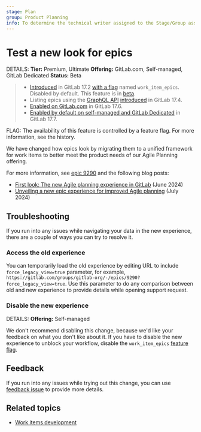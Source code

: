 ```yaml
---
stage: Plan
group: Product Planning
info: To determine the technical writer assigned to the Stage/Group associated with this page, see https://handbook.gitlab.com/handbook/product/ux/technical-writing/#assignments
---
```


# Test a new look for epics

DETAILS:
**Tier:** Premium, Ultimate
**Offering:** GitLab.com, Self-managed, GitLab Dedicated
**Status:** Beta

> - [Introduced](https://gitlab.com/groups/gitlab-org/-/epics/9290) in GitLab 17.2 [with a flag](../../../administration/feature_flags.md) named `work_item_epics`. Disabled by default. This feature is in [beta](../../../policy/development_stages_support.md#beta).
> - Listing epics using the [GraphQL API](../../../api/graphql/reference/index.md) [introduced](https://gitlab.com/groups/gitlab-org/-/epics/12852) in GitLab 17.4.
> - [Enabled on GitLab.com](https://gitlab.com/gitlab-org/gitlab/-/issues/470685) in GitLab 17.6.
> - [Enabled by default on self-managed and GitLab Dedicated](https://gitlab.com/gitlab-org/gitlab/-/issues/468310) in GitLab 17.7.

FLAG:
The availability of this feature is controlled by a feature flag.
For more information, see the history.

<!-- When epics as work items are generally available and `work_item_epics` flag is removed,
incorporate this content into epics/index.md and redirect this page there -->

We have changed how epics look by migrating them to a unified framework for work items to better
meet the product needs of our Agile Planning offering.

For more information, see [epic 9290](https://gitlab.com/groups/gitlab-org/-/epics/9290) and the
following blog posts:

- [First look: The new Agile planning experience in GitLab](https://about.gitlab.com/blog/2024/06/18/first-look-the-new-agile-planning-experience-in-gitlab/) (June 2024)
- [Unveiling a new epic experience for improved Agile planning](https://about.gitlab.com/blog/2024/07/03/unveiling-a-new-epic-experience-for-improved-agile-planning/) (July 2024)

## Troubleshooting

If you run into any issues while navigating your data in the new experience, there are a couple
of ways you can try to resolve it.

### Access the old experience

You can temporarily load the old experience by editing URL to include `force_legacy_view=true` parameter,
for example, `https://gitlab.com/groups/gitlab-org/-/epics/9290?force_legacy_view=true`. Use this parameter to do any comparison
between old and new experience to provide details while opening support request.

### Disable the new experience

DETAILS:
**Offering:** Self-managed

We don't recommend disabling this change, because we'd like your feedback on what you don't like about it.
If you have to disable the new experience to unblock your workflow, disable the `work_item_epics`
[feature flag](../../../administration/feature_flags.md#how-to-enable-and-disable-features-behind-flags).

## Feedback

If you run into any issues while trying out this change, you can use
[feedback issue](https://gitlab.com/gitlab-org/gitlab/-/issues/494462) to provide more details.

## Related topics

- [Work items development](../../../development/work_items.md)
